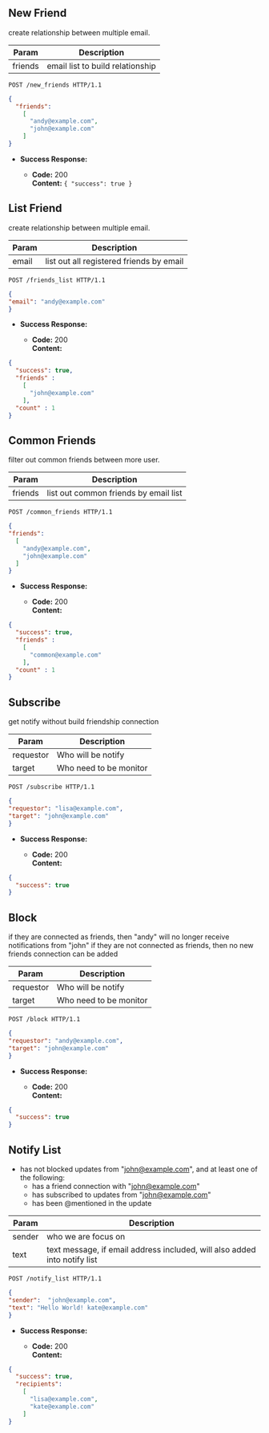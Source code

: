 **New Friend**
----
  create relationship between multiple email.

|Param |Description|
|---|---|
|friends|email list to build relationship|
  `POST /new_friends HTTP/1.1`

  ```json
  {
    "friends":
      [
        "andy@example.com",
        "john@example.com"
      ]
  }
  ```

* **Success Response:**

  * **Code:** 200 <br />
    **Content:** `{ "success": true }`

**List Friend**
----
  create relationship between multiple email.

|Param |Description|
|---|---|
|email|list out all registered friends by email|
  `POST /friends_list HTTP/1.1`

  ```json
  {
  "email": "andy@example.com"
  }
  ```

* **Success Response:**

  * **Code:** 200 <br />
    **Content:**
```json
{
  "success": true,
  "friends" :
    [
      "john@example.com"
    ],
  "count" : 1
}
```

**Common Friends**
----
  filter out common friends between more user.

|Param |Description|
|---|---|
|friends|list out common friends by email list|
  `POST /common_friends HTTP/1.1`

  ```json
{
  "friends":
    [
      "andy@example.com",
      "john@example.com"
    ]
}
  ```

* **Success Response:**

  * **Code:** 200 <br />
    **Content:**
```json
{
  "success": true,
  "friends" :
    [
      "common@example.com"
    ],
  "count" : 1
}
```

**Subscribe**
----
  get notify without build friendship connection

|Param |Description|
|---|---|
|requestor|Who will be notify|
|target|Who need to be monitor|

  `POST /subscribe HTTP/1.1`

  ```json
{
  "requestor": "lisa@example.com",
  "target": "john@example.com"
}
  ```

* **Success Response:**

  * **Code:** 200 <br />
    **Content:**
```json
{
  "success": true
}
```


**Block**
----
if they are connected as friends, then "andy" will no longer receive notifications from "john"
if they are not connected as friends, then no new friends connection can be added

|Param |Description|
|---|---|
|requestor|Who will be notify|
|target|Who need to be monitor|

  `POST /block HTTP/1.1`

  ```json
{
  "requestor": "andy@example.com",
  "target": "john@example.com"
}
  ```

* **Success Response:**

  * **Code:** 200 <br />
    **Content:**
```json
{
  "success": true
}
```


**Notify List**
----
* has not blocked updates from "john@example.com", and
at least one of the following:
  * has a friend connection with "john@example.com"
  * has subscribed to updates from "john@example.com"
  * has been @mentioned in the update

|Param |Description|
|---|---|
|sender|who we are focus on|
|text|text message, if email address included, will also added into notify list|

  `POST /notify_list HTTP/1.1`

  ```json
{
  "sender":  "john@example.com",
  "text": "Hello World! kate@example.com"
}
  ```

* **Success Response:**

  * **Code:** 200 <br />
    **Content:**
```json
{
  "success": true,
  "recipients":
    [
      "lisa@example.com",
      "kate@example.com"
    ]
}
```


